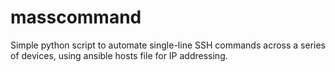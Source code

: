 # masscommand
Simple python script to automate single-line SSH commands across a series of devices, using ansible hosts file for IP addressing.  
